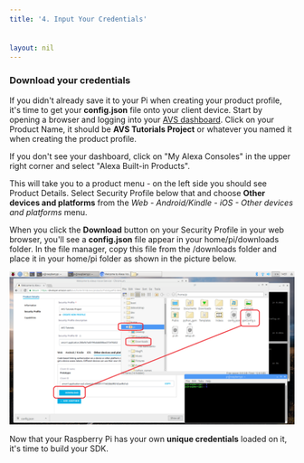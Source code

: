 ```yaml
---
title: '4. Input Your Credentials'


layout: nil
---
```



### Download your credentials

If you didn't already save it to your Pi when creating your product profile, it's time to get your **config.json** file onto your client device.  Start by opening a browser and logging into your [AVS dashboard](https://developer.amazon.com/avs/home.html#/avs/home). Click on your Product Name, it should be **AVS Tutorials Project** or whatever you named it when creating the product profile.

If you don't see your dashboard, click on "My Alexa Consoles" in the upper right corner and select "Alexa Built-in Products".

This will take you to a product menu - on the left side you should see Product Details.  Select Security Profile below that and choose **Other devices and platforms** from the *Web - Android/Kindle - iOS - Other devices and platforms* menu.

When you click the **Download** button on your Security Profile in your web browser, you'll see a **config.json** file appear in your home/pi/downloads folder.  In the file manager, copy this file from the /downloads folder and place it in your home/pi folder as shown in the picture below.


![config](../assets/downloadConfig_large.png)


Now that your Raspberry Pi has your own **unique credentials** loaded on it, it's time to build your SDK.

